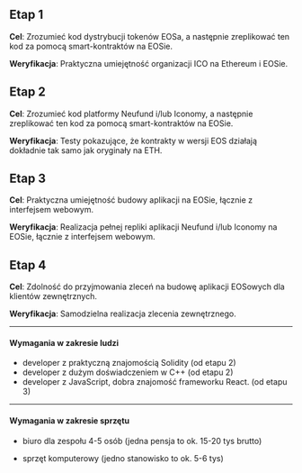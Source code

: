 ## Etap 1

**Cel**: Zrozumieć kod dystrybucji tokenów EOSa, a następnie zreplikować ten kod za pomocą smart-kontraktów na EOSie.

**Weryfikacja**: Praktyczna umiejętność organizacji ICO na Ethereum i EOSie.



## Etap 2

**Cel**: Zrozumieć kod platformy Neufund i/lub Iconomy, a następnie zreplikować ten kod za pomocą smart-kontraktów na EOSie.

**Weryfikacja**: Testy pokazujące, że kontrakty w wersji EOS działają dokładnie tak samo jak oryginały na ETH.



## Etap 3

**Cel**: Praktyczna umiejętność budowy aplikacji na EOSie, łącznie z interfejsem webowym.

**Weryfikacja**: Realizacja pełnej repliki aplikacji Neufund i/lub Iconomy na EOSie, łącznie z interfejsem webowym.



## Etap 4

**Cel**: Zdolność do przyjmowania zleceń na budowę aplikacji EOSowych dla klientów zewnętrznych.

**Weryfikacja**: Samodzielna realizacja zlecenia zewnętrznego. 



---

#### Wymagania w zakresie ludzi

* developer z praktyczną znajomością Solidity (od etapu 2)
* developer z dużym doświadczeniem w C++ (od etapu 2)
* developer z JavaScript, dobra znajomość frameworku React. (od etapu 3)

---

#### Wymagania w zakresie sprzętu

* biuro dla zespołu 4-5 osób (jedna pensja to ok. 15-20 tys brutto)


* sprzęt komputerowy (jedno stanowisko to ok. 5-6 tys)